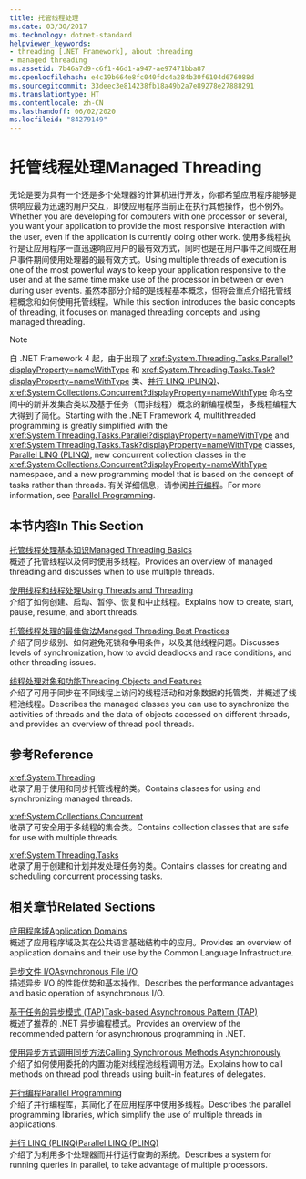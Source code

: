 ```yaml
---
title: 托管线程处理
ms.date: 03/30/2017
ms.technology: dotnet-standard
helpviewer_keywords:
- threading [.NET Framework], about threading
- managed threading
ms.assetid: 7b46a7d9-c6f1-46d1-a947-ae97471bba87
ms.openlocfilehash: e4c19b664e8fc040fdc4a284b30f6104d676088d
ms.sourcegitcommit: 33deec3e814238fb18a49b2a7e89278e27888291
ms.translationtype: HT
ms.contentlocale: zh-CN
ms.lasthandoff: 06/02/2020
ms.locfileid: "84279149"
---
```

# <a name="managed-threading"></a><span data-ttu-id="e2a88-102">托管线程处理</span><span class="sxs-lookup"><span data-stu-id="e2a88-102">Managed Threading</span></span>
<span data-ttu-id="e2a88-103">无论是要为具有一个还是多个处理器的计算机进行开发，你都希望应用程序能够提供响应最为迅速的用户交互，即使应用程序当前正在执行其他操作，也不例外。</span><span class="sxs-lookup"><span data-stu-id="e2a88-103">Whether you are developing for computers with one processor or several, you want your application to provide the most responsive interaction with the user, even if the application is currently doing other work.</span></span> <span data-ttu-id="e2a88-104">使用多线程执行是让应用程序一直迅速响应用户的最有效方式，同时也是在用户事件之间或在用户事件期间使用处理器的最有效方式。</span><span class="sxs-lookup"><span data-stu-id="e2a88-104">Using multiple threads of execution is one of the most powerful ways to keep your application responsive to the user and at the same time make use of the processor in between or even during user events.</span></span> <span data-ttu-id="e2a88-105">虽然本部分介绍的是线程基本概念，但将会重点介绍托管线程概念和如何使用托管线程。</span><span class="sxs-lookup"><span data-stu-id="e2a88-105">While this section introduces the basic concepts of threading, it focuses on managed threading concepts and using managed threading.</span></span>  
  
> [!NOTE]
> <span data-ttu-id="e2a88-106">自 .NET Framework 4 起，由于出现了 <xref:System.Threading.Tasks.Parallel?displayProperty=nameWithType> 和 <xref:System.Threading.Tasks.Task?displayProperty=nameWithType> 类、[并行 LINQ (PLINQ)](../parallel-programming/introduction-to-plinq.md)、<xref:System.Collections.Concurrent?displayProperty=nameWithType> 命名空间中的新并发集合类以及基于任务（而非线程）概念的新编程模型，多线程编程大大得到了简化。</span><span class="sxs-lookup"><span data-stu-id="e2a88-106">Starting with the .NET Framework 4, multithreaded programming is greatly simplified with the <xref:System.Threading.Tasks.Parallel?displayProperty=nameWithType> and <xref:System.Threading.Tasks.Task?displayProperty=nameWithType> classes, [Parallel LINQ (PLINQ)](../parallel-programming/introduction-to-plinq.md), new concurrent collection classes in the <xref:System.Collections.Concurrent?displayProperty=nameWithType> namespace, and a new programming model that is based on the concept of tasks rather than threads.</span></span> <span data-ttu-id="e2a88-107">有关详细信息，请参阅[并行编程](../parallel-programming/index.md)。</span><span class="sxs-lookup"><span data-stu-id="e2a88-107">For more information, see [Parallel Programming](../parallel-programming/index.md).</span></span>  
  
## <a name="in-this-section"></a><span data-ttu-id="e2a88-108">本节内容</span><span class="sxs-lookup"><span data-stu-id="e2a88-108">In This Section</span></span>  
 [<span data-ttu-id="e2a88-109">托管线程处理基本知识</span><span class="sxs-lookup"><span data-stu-id="e2a88-109">Managed Threading Basics</span></span>](managed-threading-basics.md)  
 <span data-ttu-id="e2a88-110">概述了托管线程以及何时使用多线程。</span><span class="sxs-lookup"><span data-stu-id="e2a88-110">Provides an overview of managed threading and discusses when to use multiple threads.</span></span>  
  
 [<span data-ttu-id="e2a88-111">使用线程和线程处理</span><span class="sxs-lookup"><span data-stu-id="e2a88-111">Using Threads and Threading</span></span>](using-threads-and-threading.md)  
 <span data-ttu-id="e2a88-112">介绍了如何创建、启动、暂停、恢复和中止线程。</span><span class="sxs-lookup"><span data-stu-id="e2a88-112">Explains how to create, start, pause, resume, and abort threads.</span></span>  
  
 [<span data-ttu-id="e2a88-113">托管线程处理的最佳做法</span><span class="sxs-lookup"><span data-stu-id="e2a88-113">Managed Threading Best Practices</span></span>](managed-threading-best-practices.md)  
 <span data-ttu-id="e2a88-114">介绍了同步级别、如何避免死锁和争用条件，以及其他线程问题。</span><span class="sxs-lookup"><span data-stu-id="e2a88-114">Discusses levels of synchronization, how to avoid deadlocks and race conditions, and other threading issues.</span></span>  
  
 [<span data-ttu-id="e2a88-115">线程处理对象和功能</span><span class="sxs-lookup"><span data-stu-id="e2a88-115">Threading Objects and Features</span></span>](threading-objects-and-features.md)  
 <span data-ttu-id="e2a88-116">介绍了可用于同步在不同线程上访问的线程活动和对象数据的托管类，并概述了线程池线程。</span><span class="sxs-lookup"><span data-stu-id="e2a88-116">Describes the managed classes you can use to synchronize the activities of threads and the data of objects accessed on different threads, and provides an overview of thread pool threads.</span></span>  
  
## <a name="reference"></a><span data-ttu-id="e2a88-117">参考</span><span class="sxs-lookup"><span data-stu-id="e2a88-117">Reference</span></span>  
 <xref:System.Threading>  
 <span data-ttu-id="e2a88-118">收录了用于使用和同步托管线程的类。</span><span class="sxs-lookup"><span data-stu-id="e2a88-118">Contains classes for using and synchronizing managed threads.</span></span>  
  
 <xref:System.Collections.Concurrent>  
 <span data-ttu-id="e2a88-119">收录了可安全用于多线程的集合类。</span><span class="sxs-lookup"><span data-stu-id="e2a88-119">Contains collection classes that are safe for use with multiple threads.</span></span>  
  
 <xref:System.Threading.Tasks>  
 <span data-ttu-id="e2a88-120">收录了用于创建和计划并发处理任务的类。</span><span class="sxs-lookup"><span data-stu-id="e2a88-120">Contains classes for creating and scheduling concurrent processing tasks.</span></span>  
  
## <a name="related-sections"></a><span data-ttu-id="e2a88-121">相关章节</span><span class="sxs-lookup"><span data-stu-id="e2a88-121">Related Sections</span></span>  
 [<span data-ttu-id="e2a88-122">应用程序域</span><span class="sxs-lookup"><span data-stu-id="e2a88-122">Application Domains</span></span>](../../framework/app-domains/application-domains.md)  
 <span data-ttu-id="e2a88-123">概述了应用程序域及其在公共语言基础结构中的应用。</span><span class="sxs-lookup"><span data-stu-id="e2a88-123">Provides an overview of application domains and their use by the Common Language Infrastructure.</span></span>  
  
 [<span data-ttu-id="e2a88-124">异步文件 I/O</span><span class="sxs-lookup"><span data-stu-id="e2a88-124">Asynchronous File I/O</span></span>](../io/asynchronous-file-i-o.md)  
 <span data-ttu-id="e2a88-125">描述异步 I/O 的性能优势和基本操作。</span><span class="sxs-lookup"><span data-stu-id="e2a88-125">Describes the performance advantages and basic operation of asynchronous I/O.</span></span>  
  
 [<span data-ttu-id="e2a88-126">基于任务的异步模式 (TAP)</span><span class="sxs-lookup"><span data-stu-id="e2a88-126">Task-based Asynchronous Pattern (TAP)</span></span>](../asynchronous-programming-patterns/task-based-asynchronous-pattern-tap.md)  
 <span data-ttu-id="e2a88-127">概述了推荐的 .NET 异步编程模式。</span><span class="sxs-lookup"><span data-stu-id="e2a88-127">Provides an overview of the recommended pattern for asynchronous programming in .NET.</span></span>  
  
 [<span data-ttu-id="e2a88-128">使用异步方式调用同步方法</span><span class="sxs-lookup"><span data-stu-id="e2a88-128">Calling Synchronous Methods Asynchronously</span></span>](../asynchronous-programming-patterns/calling-synchronous-methods-asynchronously.md)  
 <span data-ttu-id="e2a88-129">介绍了如何使用委托的内置功能对线程池线程调用方法。</span><span class="sxs-lookup"><span data-stu-id="e2a88-129">Explains how to call methods on thread pool threads using built-in features of delegates.</span></span>  
  
 [<span data-ttu-id="e2a88-130">并行编程</span><span class="sxs-lookup"><span data-stu-id="e2a88-130">Parallel Programming</span></span>](../parallel-programming/index.md)  
 <span data-ttu-id="e2a88-131">介绍了并行编程库，其简化了在应用程序中使用多线程。</span><span class="sxs-lookup"><span data-stu-id="e2a88-131">Describes the parallel programming libraries, which simplify the use of multiple threads in applications.</span></span>  
  
 [<span data-ttu-id="e2a88-132">并行 LINQ (PLINQ)</span><span class="sxs-lookup"><span data-stu-id="e2a88-132">Parallel LINQ (PLINQ)</span></span>](../parallel-programming/introduction-to-plinq.md)  
 <span data-ttu-id="e2a88-133">介绍了为利用多个处理器而并行运行查询的系统。</span><span class="sxs-lookup"><span data-stu-id="e2a88-133">Describes a system for running queries in parallel, to take advantage of multiple processors.</span></span>
